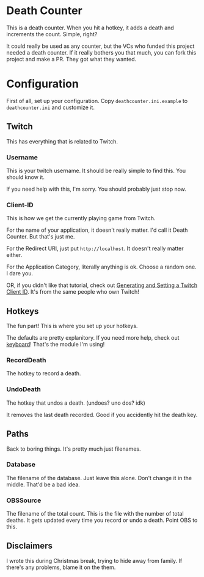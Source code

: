 # Death Counter
This is a death counter.
When you hit a hotkey, it adds a death and increments the count.
Simple, right?

It could really be used as any counter, but the VCs who funded this project needed a death counter.
If it really bothers you that much, you can fork this project and make a PR.
They got what they wanted.

# Configuration
First of all, set up your configuration.
Copy `deathcounter.ini.example` to `deathcounter.ini` and customize it. 

## Twitch
This has everything that is related to Twitch.

### Username
This is your twitch username.
It should be really simple to find this.
You should know it.

If you need help with this, I'm sorry.
You should probably just stop now.

### Client-ID
This is how we get the currently playing game from Twitch.

For the name of your application, it doesn't really matter.
I'd call it Death Counter.
But that's just me.

For the Redirect URI, just put `http://localhost`.
It doesn't really matter either.

For the Application Category, literally anything is ok.
Choose a random one.
I dare you.

OR, if you didn't like that tutorial, check out [Generating and Setting a Twitch Client ID](https://docs.aws.amazon.com/lumberyard/latest/userguide/chatplay-generate-twitch-client-id.html).
It's from the same people who own Twitch!

## Hotkeys
The fun part!
This is where you set up your hotkeys.

The defaults are pretty explanitory.
If you need more help, check out [keyboard](https://github.com/boppreh/keyboard)!
That's the module I'm using!

### RecordDeath
The hotkey to record a death.

### UndoDeath
The hotkey that undos a death.
(undoes? uno dos? idk)

It removes the last death recorded.
Good if you accidently hit the death key.

## Paths
Back to boring things.
It's pretty much just filenames.

### Database
The filename of the database.
Just leave this alone.
Don't change it in the middle.
That'd be a bad idea.

### OBSSource
The filename of the total count.
This is the file with the number of total deaths.
It gets updated every time you record or undo a death.
Point OBS to this.

## Disclaimers
I wrote this during Christmas break, trying to hide away from family.
If there's any problems, blame it on the them.